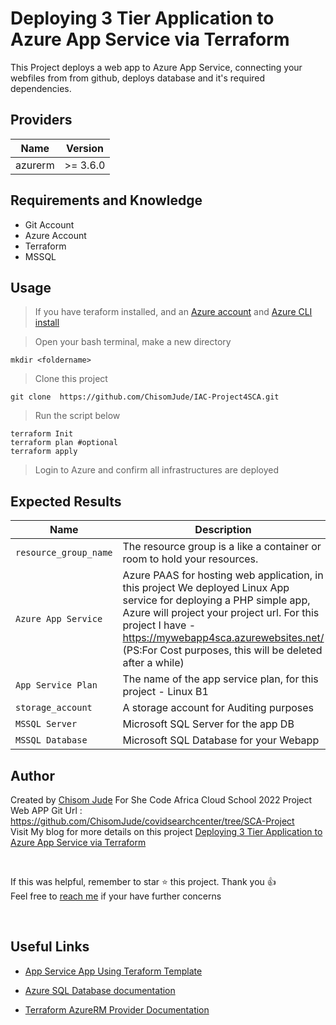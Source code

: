 # Deploying 3 Tier Application to Azure App Service via Terraform

This Project deploys a web app to Azure App Service, connecting your webfiles from from github, deploys database and it's required dependencies.

## Providers

| Name | Version |
|------|---------|
| azurerm | >= 3.6.0 |


## Requirements and Knowledge
* Git Account
* Azure Account
* Terraform 
* MSSQL 

## Usage

> If you have teraform installed, and an [Azure account](https://azure.microsoft.com/en-us/free/) and [Azure CLI install](https://docs.microsoft.com/en-us/cli/azure/install-azure-cli)

> Open your bash terminal, make a new directory 
```
mkdir <foldername>
```

> Clone this project 
```
git clone  https://github.com/ChisomJude/IAC-Project4SCA.git
```

> Run the script below
```
terraform Init
terraform plan #optional
terraform apply
```

> Login to Azure and confirm all infrastructures are deployed 


## Expected Results

Name | Description
---- | -----------
`resource_group_name` | The resource group is a like a container or room to hold your resources. 
`Azure App Service `| Azure PAAS for hosting web application, in this project We deployed Linux App service for deploying a PHP simple app, Azure will project your project url. For this project I have - https://mywebapp4sca.azurewebsites.net/ (PS:For Cost purposes, this will be deleted after a while)
`App Service Plan`|The name of the app service plan, for this project - Linux B1
`storage_account`| A storage account for Auditing purposes
`MSSQL Server`| Microsoft SQL Server  for the app DB
`MSSQL Database`| Microsoft SQL Database for your Webapp


## Author

Created by [Chisom Jude](https://chisomjude.net) For She Code Africa Cloud School 2022 Project <br/>
Web APP Git Url : https://github.com/ChisomJude/covidsearchcenter/tree/SCA-Project <br/>
Visit My blog for more details on this project [Deploying 3 Tier Application to Azure App Service via Terraform](https://blog.chisomjude.net)

<br/>

If this was helpful, remember to star :star: this project. Thank you :thumbsup:  <br/>
Feel free to [reach me](mailto:hello@chisomjude.net) if your have further concerns 

<br/>

## Useful Links

* [App Service App Using Teraform Template](https://docs.microsoft.com/en-us/azure/app-service/provision-resource-terraform)

* [Azure SQL Database documentation](https://docs.microsoft.com/en-us/azure/sql-database/)

* [Terraform AzureRM Provider Documentation](https://www.terraform.io/docs/providers/azurerm/index.html)

